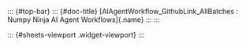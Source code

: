 ::: {#top-bar}
::: {#doc-title}
[AIAgentWorkflow_GithubLink_AllBatches : Numpy Ninja AI Agent
Workflows]{.name}
:::
:::

::: {#sheets-viewport .widget-viewport}
:::
